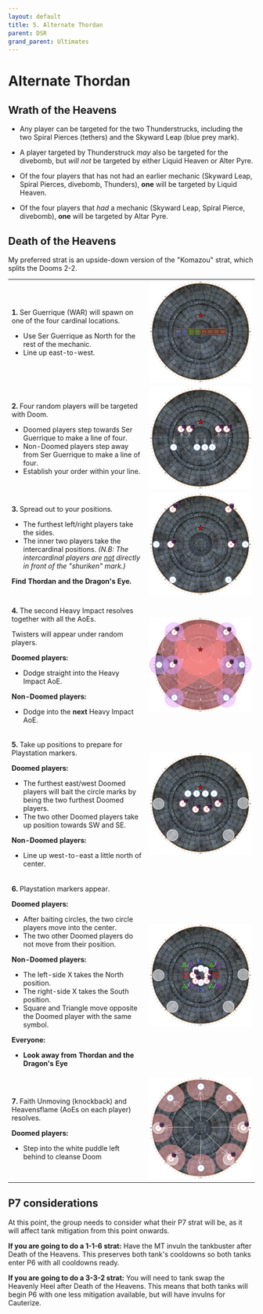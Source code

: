```yaml
---
layout: default
title: 5. Alternate Thordan
parent: DSR
grand_parent: Ultimates
---
```


# Alternate Thordan

## Wrath of the Heavens

- Any player can be targeted for the two Thunderstrucks, including the two Spiral Pierces (tethers) and the Skyward Leap (blue prey mark).
- A player targeted by Thunderstruck *may* also be targeted for the divebomb, but *will not* be targeted by either Liquid Heaven or Alter Pyre.

- Of the four players that has not had an earlier mechanic (Skyward Leap, Spiral Pierces, divebomb, Thunders), **one** will be targeted by Liquid Heaven.
- Of the four players that *had* a mechanic (Skyward Leap, Spiral Pierce, divebomb), **one** will be targeted by Altar Pyre.

## Death of the Heavens

My preferred strat is an upside-down version of the "Komazou" strat, which splits the Dooms 2-2.

<table>
  <tr>
    <td><p><b>1.</b> Ser Guerrique (WAR) will spawn on one of the four cardinal locations.</p><ul><li>Use Ser Guerrique as North for the rest of the mechanic.</li><li>Line up east-to-west.</li></ul></td>
    <td><img src="../images/alternate_thordan/death_of_the_heavens_01.jpg"></td>
  </tr>
  <tr>
    <td><p><b>2.</b> Four random players will be targeted with Doom.</p><ul><li>Doomed players step towards Ser Guerrique to make a line of four.</li><li>Non-Doomed players step away from Ser Guerrique to make a line of four.</li><li>Establish your order within your line.</li></ul></td>
    <td><img src="../images/alternate_thordan/death_of_the_heavens_02.jpg"></td>
  </tr>
  <tr>
    <td><p><b>3.</b> Spread out to your positions.</p><ul><li>The furthest left/right players take the sides.</li><li>The inner two players take the intercardinal positions. <em>(N.B: The intercardinal players are <u>not</u> directly in front of the "shuriken" mark.)</em></li></ul><p><b>Find Thordan and the Dragon's Eye.</b></p></td>
    <td><img src="../images/alternate_thordan/death_of_the_heavens_03.jpg"></td>
  </tr>
  <tr>
    <td><p><b>4.</b> The second Heavy Impact resolves together with all the AoEs.</p><p> Twisters will appear under random players.</p><b>Doomed players:</b><ul><li>Dodge straight into the Heavy Impact AoE.</li></ul><b>Non-Doomed players:</b><ul><li>Dodge into the <b>next</b> Heavy Impact AoE.</li></ul></td>
    <td><img src="../images/alternate_thordan/death_of_the_heavens_04.jpg"></td>
  </tr>
  <tr>
    <td><p><b>5.</b> Take up positions to prepare for Playstation markers.</p><b>Doomed players:</b><ul><li>The furthest east/west Doomed players will bait the circle marks by being the two furthest Doomed players.</li><li>The two other Doomed players take up position towards SW and SE.</li></ul><b>Non-Doomed players:</b><ul><li>Line up west-to-east a little north of center.</li></ul></td>
    <td><img src="../images/alternate_thordan/death_of_the_heavens_05.jpg"></td>
  </tr>
  <tr>
    <td><p><b>6.</b> Playstation markers appear.</p><b>Doomed players:</b><ul><li>After baiting circles, the two circle players move into the center.</li><li>The two other Doomed players do not move from their position.</li></ul><b>Non-Doomed players:</b><ul><li>The left-side X takes the North position.</li><li>The right-side X takes the South position.<li>Square and Triangle move opposite the Doomed player with the same symbol.</li></ul><b>Everyone:</b><ul><li><b>Look away from Thordan and the Dragon's Eye</b></li></ul></td>
    <td><img src="../images/alternate_thordan/death_of_the_heavens_06.jpg"></td>
  </tr>
  <tr>
    <td><p><b>7.</b> Faith Unmoving (knockback) and Heavensflame (AoEs on each player) resolves.</p><b>Doomed players:</b><ul><li>Step into the white puddle left behind to cleanse Doom</li></ul></td>
    <td><img src="../images/alternate_thordan/death_of_the_heavens_07.jpg"></td>
  </tr>
</table>

## P7 considerations

At this point, the group needs to consider what their P7 strat will be, as it will affect tank mitigation from this point onwards.

**If you are going to do a 1-1-6 strat:** Have the MT invuln the tankbuster after Death of the Heavens. This preserves both tank's cooldowns so both tanks enter P6 with all cooldowns ready.

**If you are going to do a 3-3-2 strat:** You will need to tank swap the Heavenly Heel after Death of the Heavens. This means that both tanks will begin P6 with one less mitigation available, but will have invulns for Cauterize.
